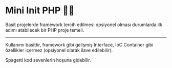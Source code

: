 # **Mini Init PHP** 📜📝

Basit projelerde framework tercih edilmesi opsiyonel olması durumlarda ilk adımı atabilecek bir PHP proje temeli.

---

Kullanımı basittir, framework gibi gelişmiş Interface, IoC Container gibi özellikler içermez (opsiyonel olarak ilave edilebilir).

Spagetti kod sevenlerin hoşuna gidebilir.
